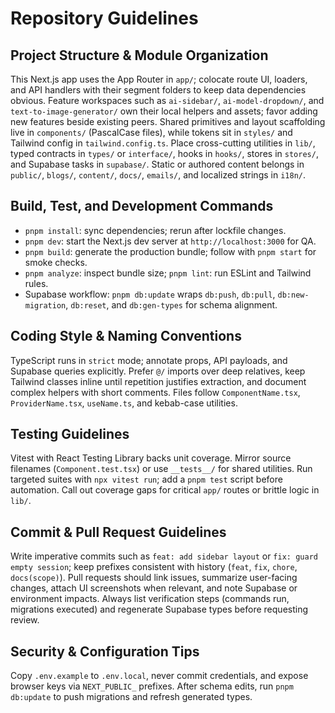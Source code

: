 # Repository Guidelines

## Project Structure & Module Organization
This Next.js app uses the App Router in `app/`; colocate route UI, loaders, and API handlers with their segment folders to keep data dependencies obvious. Feature workspaces such as `ai-sidebar/`, `ai-model-dropdown/`, and `text-to-image-generator/` own their local helpers and assets; favor adding new features beside existing peers. Shared primitives and layout scaffolding live in `components/` (PascalCase files), while tokens sit in `styles/` and Tailwind config in `tailwind.config.ts`. Place cross-cutting utilities in `lib/`, typed contracts in `types/` or `interface/`, hooks in `hooks/`, stores in `stores/`, and Supabase tasks in `supabase/`. Static or authored content belongs in `public/`, `blogs/`, `content/`, `docs/`, `emails/`, and localized strings in `i18n/`.

## Build, Test, and Development Commands
- `pnpm install`: sync dependencies; rerun after lockfile changes.
- `pnpm dev`: start the Next.js dev server at `http://localhost:3000` for QA.
- `pnpm build`: generate the production bundle; follow with `pnpm start` for smoke checks.
- `pnpm analyze`: inspect bundle size; `pnpm lint`: run ESLint and Tailwind rules.
- Supabase workflow: `pnpm db:update` wraps `db:push`, `db:pull`, `db:new-migration`, `db:reset`, and `db:gen-types` for schema alignment.

## Coding Style & Naming Conventions
TypeScript runs in `strict` mode; annotate props, API payloads, and Supabase queries explicitly. Prefer `@/` imports over deep relatives, keep Tailwind classes inline until repetition justifies extraction, and document complex helpers with short comments. Files follow `ComponentName.tsx`, `ProviderName.tsx`, `useName.ts`, and kebab-case utilities.

## Testing Guidelines
Vitest with React Testing Library backs unit coverage. Mirror source filenames (`Component.test.tsx`) or use `__tests__/` for shared utilities. Run targeted suites with `npx vitest run`; add a `pnpm test` script before automation. Call out coverage gaps for critical `app/` routes or brittle logic in `lib/`.

## Commit & Pull Request Guidelines
Write imperative commits such as `feat: add sidebar layout` or `fix: guard empty session`; keep prefixes consistent with history (`feat`, `fix`, `chore`, `docs(scope)`). Pull requests should link issues, summarize user-facing changes, attach UI screenshots when relevant, and note Supabase or environment impacts. Always list verification steps (commands run, migrations executed) and regenerate Supabase types before requesting review.

## Security & Configuration Tips
Copy `.env.example` to `.env.local`, never commit credentials, and expose browser keys via `NEXT_PUBLIC_` prefixes. After schema edits, run `pnpm db:update` to push migrations and refresh generated types.

